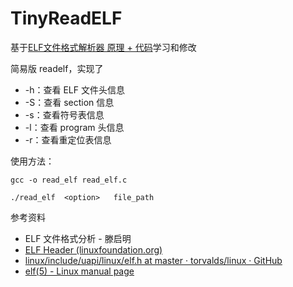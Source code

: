 # TinyReadELF

基于[ELF文件格式解析器 原理 + 代码](https://bbs.kanxue.com/thread-259901.htm)学习和修改

简易版 readelf，实现了

- -h：查看 ELF 文件头信息
- -S：查看 section 信息
- -s：查看符号表信息
- -l：查看 program 头信息
- -r：查看重定位表信息

使用方法：

```shell
gcc -o read_elf read_elf.c
```

```shell
./read_elf  <option>   file_path
```

参考资料

- ELF 文件格式分析 - 滕启明
- [ELF Header (linuxfoundation.org)](https://refspecs.linuxfoundation.org/elf/gabi4+/ch4.eheader.html)
- [linux/include/uapi/linux/elf.h at master · torvalds/linux · GitHub](https://github.com/torvalds/linux/blob/master/include/uapi/linux/elf.h)
- [elf(5) - Linux manual page](https://www.man7.org/linux/man-pages/man5/elf.5.html)

